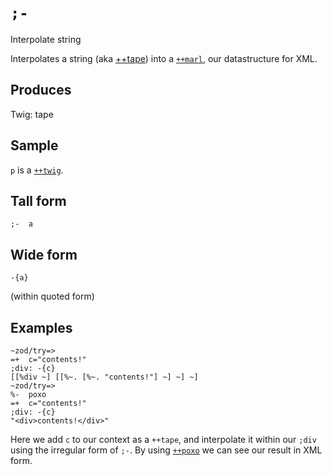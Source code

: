 `;-`
====

Interpolate string

Interpolates a string (aka [++tape]()) into a [`++marl`](), our datastructure for XML.

Produces
--------

Twig: tape

Sample
------

`p` is a [`++twig`]().

Tall form
---------

    ;-  a

Wide form
---------

    -{a}

(within quoted form)

Examples
--------

    ~zod/try=> 
    =+  c="contents!"
    ;div: -{c}
    [[%div ~] [[%~. [%~. "contents!"] ~] ~] ~]
    ~zod/try=> 
    %-  poxo
    =+  c="contents!"
    ;div: -{c}
    "<div>contents!</div>"

Here we add `c` to our context as a `++tape`, and interpolate it within
our `;div` using the irregular form of `;-`. By using [`++poxo`]() we
can see our result in XML form.
